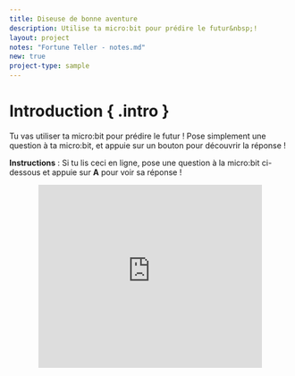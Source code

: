 ```yaml
---
title: Diseuse de bonne aventure
description: Utilise ta micro:bit pour prédire le futur&nbsp;!
layout: project
notes: "Fortune Teller - notes.md"
new: true
project-type: sample
---
```


# Introduction { .intro }

Tu vas utiliser ta micro:bit pour prédire le futur&nbsp;!
Pose simplement une question à ta micro:bit, et appuie sur un bouton pour découvrir la réponse&nbsp;!

__Instructions__&nbsp;: Si tu lis ceci en ligne, pose une question à la micro:bit ci-dessous et appuie sur __A__ pour voir sa réponse&nbsp;!

<div class="trinket" style="width:400px;margin: 0 auto;">
<div style="position:relative;height:0;padding-bottom:81.97%;overflow:hidden;"><iframe style="position:absolute;top:0;left:0;width:100%;height:100%;" src="https://pxt.microbit.org/---run?id=18828-96734-17356-00995" allowfullscreen="allowfullscreen" sandbox="allow-popups allow-scripts allow-same-origin" frameborder="0"></sirame></div>
</div>

# Etape 1&nbsp;: Faire défiler du texte { .activity }

Commençons par afficher les instructions sur ta micro:bit sous forme d'un texte qui défile.

## Check-list de l'activité { .check }

+ Va sur <a href="http://jumpto.cc/pxt-new" target="blank">jumpto.cc/pxt-new</a> pour démarrer un nouveau projet avec l'éditeur PXT.
  Appelle ton projet 'Diseuse de bonne aventure'.

Tu peux supprimer le bloc `toujours` en le déplaçant sur la palette, tu n'en auras pas besoin pour ce projet.

+ Place un bloc `afficher texte` à l'intérieur du bloc `au démarrage`.

![screenshot](images/fortune-press-a.png)

+ Teste ton code.
  Tu peux le tester sur l'émulateur ou bien sur la micro:bit elle-même.

## Enregistre ton projet { .save }

# Etape 2&nbsp;: Prendre un décision { .activity }

Laissons la micro:bit prendre une décision en choisissant un nombre au hasard (`0` pour 'Non' et `1` pour 'Oui')

## Check-list de l'activité { .check }

+ Ajoute un nouvel événement `lorsque le bouton A est pressé` dans ton code.

![screenshot](images/fortune-on-a-pressed.png)

+ Créons une variable pour stocker la réponse.
  Clique sur 'Variables', puis sur 'Créer une variable'.

![screenshot](images/fortune-variables.png)

+ Nomme la nouvelle variable `réponse`.

![screenshot](images/fortune-answer.png)

+ Place un bloc `définir à` depuis Variables dans ton bloc `lorsque le bouton A est pressé`,
  et sélectionne la variable `réponse`.

![screenshot](images/fortune-set.png)

Comme tu peux le voir, le `à` dans le bloc signifie que tu dois régler la réponse à afficher.

+ Clique sur 'Math' et place un bloc `choisir au hasard entre 0 et ...` après le `à`.

![screenshot](images/fortune-random.png)

+ Configure le bloc `choisir au hasard` pour qu'il prenne un nombre entre 0 et 1.
  Voici à quoi devrait ressembler ton code&nbsp;:

![screenshot](images/fortune-random-1.png)

+ Ensuite, tu veux afficher le mot `Non` sur la micro:bit seulement `si` la `réponse` vaut 0.

Pour cela, place un bloc `si` tout en bas de l'événement `lorsque le bouton A est pressé`&nbsp;

![screenshot](images/fortune-if.png)

+ Place un bloc `=` en tant que condition dans le bloc `si`&nbsp;:

![screenshot](images/fortune-equals.png)

+ Place ta variable `réponse` dans la partie gauche de la condition du bloc `si`.

![screenshot](images/fortune-if-finished.png)

+ Le code placé à l'intérieur du bloc `si` ne s'exécutera que si la `réponse` vaut 0.
   Etant donné que le 0 correspond à `Non`, ajoutons un autre bloc `afficher texte`.

![screenshot](images/fortune-no.png)

+ Teste ton code&nbsp;
	+ Parfois la `réponse` vaudra 0, et la micro:bit devra dire 'Non'.
	+ Parfois la `réponse` vaudra 1, et rien ne se passera&nbsp;!


## Enregistre ton projet { .save }

## Défi&nbsp;: Plusieurs réponses {.challenge}

Sauras-tu afficher 'Oui' sur ta micro:bit __si__ la `réponse` est 1&nbsp;?
Tu peux même changer le texte affiché par quelque chose de plus intéressant que juste 'Oui' ou 'Non'&nbsp;!

Tu peux même faire en sorte que ta micro:bit dise quelque chose comme 'Peut être' ou 'Demande encore' si la réponse est 2.
Pour que cela fonctionne, tu devras aussi changer ton code pour choisir une valeur entre 0 et 2&nbsp;!

Astuce&nbsp;: tu peux faire un clic-droit sur un bloc `si` pour dupliquer ce bloc et son contenu.

![screenshot](images/fortune-random-2.png)

## Enregistre ton projet { .save }

## Défi&nbsp;: Secoue ta micro:bit {.challenge}

Peux-tu programmer ta micro:bit pour qu'elle prenne une décision lorsqu'on la secoue au lieu de lorsque un bouton est pressé.

## Enregistre ton projet { .save }